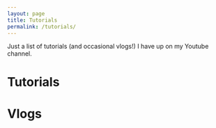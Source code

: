 ```yaml
---
layout: page
title: Tutorials
permalink: /tutorials/
---
```

Just a list of tutorials (and occasional vlogs!) I have up on my Youtube channel.
 
# Tutorials


# Vlogs

